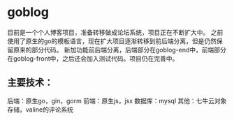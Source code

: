 # goblog

目前是一个个人博客项目，准备转移做成论坛系统，项目正在不断扩大中。
之前使用了原生的go的模板语言，现在扩大项目逐渐转移到前后端分离，但是仍然保留原来的部分代码。
新加功能前后端分离，后端部分在goblog-end中，前端部分在goblog-front中，之后还会加入测试代码。项目仍在完善中。

## 主要技术：
后端：原生go，gin，gorm
前端：原生js，jsx
数据库：mysql
其他：七牛云对象存储，valine的评论系统

